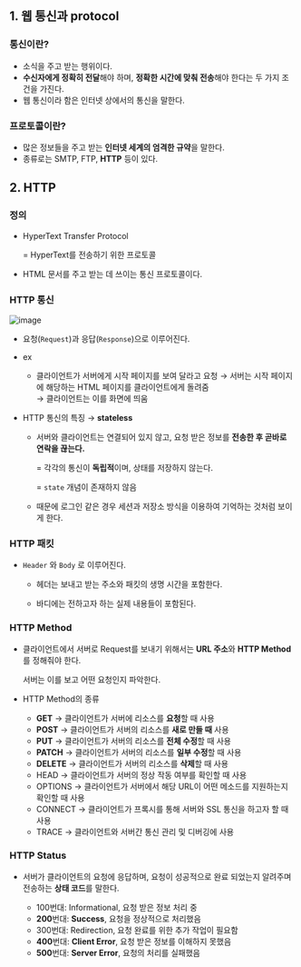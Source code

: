 ## 1. 웹 통신과 protocol

### 통신이란?

- 소식을 주고 받는 행위이다.
- **수신자에게 정확히 전달**해야 하며, **정확한 시간에 맞춰 전송**해야 한다는 두 가지 조건을 가진다.
- 웹 통신이라 함은 인터넷 상에서의 통신을 말한다.

### 프로토콜이란?

- 많은 정보들을 주고 받는 **인터넷 세계의 엄격한 규약**을 말한다.
- 종류로는 SMTP, FTP, **HTTP** 등이 있다.

## 2. HTTP

### 정의

- HyperText Transfer Protocol
    
    = HyperText를 전송하기 위한 프로토콜
    
- HTML 문서를 주고 받는 데 쓰이는 통신 프로토콜이다.

### HTTP 통신

![image](https://user-images.githubusercontent.com/70689381/160249654-e1954227-c070-4782-ae45-0a590bd2b129.png)

- 요청(`Request`)과 응답(`Response`)으로 이루어진다.


- ex


    - 클라이언트가 서버에게 시작 페이지를 보여 달라고 요청 → 서버는 시작 페이지에 해당하는 HTML 페이지를 클라이언트에게 돌려줌 <br>
      → 클라이언트는 이를 화면에 띄움


- HTTP 통신의 특징 → **stateless**


    - 서버와 클라이언트는 연결되어 있지 않고, 요청 받은 정보를 **전송한 후 곧바로 연락을 끊는다.**
        
        = 각각의 통신이 **독립적**이며, 상태를 저장하지 않는다.
        
        = `state` 개념이 존재하지 않음
        
        
    - 때문에 로그인 같은 경우 세션과 저장소 방식을 이용하여 기억하는 것처럼 보이게 한다.
    

### HTTP 패킷

- `Header` 와 `Body` 로 이루어진다.


    - 헤더는 보내고 받는 주소와 패킷의 생명 시간을 포함한다.


    - 바디에는 전하고자 하는 실제 내용들이 포함된다.
    

### HTTP Method

- 클라이언트에서 서버로 Request를 보내기 위해서는 **URL 주소**와 **HTTP Method**를 정해줘야 한다.
    
    서버는 이를 보고 어떤 요청인지 파악한다.
    
- HTTP Method의 종류


    - **GET** → 클라이언트가 서버에 리소스를 **요청**할 때 사용
    - **POST** → 클라이언트가 서버의 리소스를 **새로 만들 때** 사용
    - **PUT** → 클라이언트가 서버의 리소스를 **전체 수정**할 때 사용
    - **PATCH** → 클라이언트가 서버의 리소스를 **일부 수정**할 때 사용
    - **DELETE** → 클라이언트가 서버의 리소스를 **삭제**할 때 사용
    - HEAD → 클라이언트가 서버의 정상 작동 여부를 확인할 때 사용
    - OPTIONS → 클라이언트가 서버에서 해당 URL이 어떤 메소드를 지원하는지 확인할 때 사용
    - CONNECT → 클라이언트가 프록시를 통해 서버와 SSL 통신을 하고자 할 때 사용
    - TRACE → 클라이언트와 서버간 통신 관리 및 디버깅에 사용
    

### HTTP Status

- 서버가 클라이언트의 요청에 응답하며, 요청이 성공적으로 완료 되었는지 알려주며 전송하는 **상태 코드**를 말한다.


    - 100번대: Informational, 요청 받은 정보 처리 중
    - **200**번대: **Success**, 요청을 정상적으로 처리했음
    - 300번대: Redirection, 요청 완료를 위한 추가 작업이 필요함
    - **400**번대: **Client Error**, 요청 받은 정보를 이해하지 못했음
    - **500**번대: **Server Error**, 요청의 처리를 실패했음
